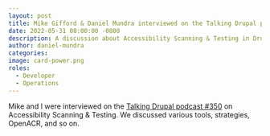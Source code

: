 ```yaml
---
layout: post
title: Mike Gifford & Daniel Mundra interviewed on the Talking Drupal podcast
date: 2022-05-31 08:00:00 -0800
description: A discussion about Accessibility Scanning & Testing in Drupal.
author: daniel-mundra
categories: 
image: card-power.png
roles:
  - Developer
  - Operations
---
```


Mike and I were interviewed on the [Talking Drupal podcast #350](https://talkingdrupal.com/350) on Accessibility Scanning & Testing. We discussed various tools, strategies, OpenACR, and so on.
